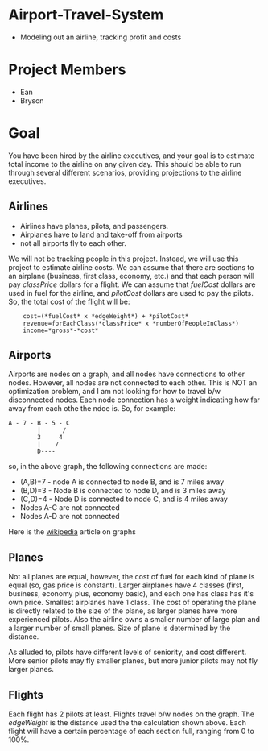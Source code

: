 # Airport-Travel-System
* Modeling out an airline, tracking profit and costs

# Project Members
* Ean
* Bryson

# Goal
You have been hired by the airline executives, and your goal is to estimate total income to the airline on any given day.
This should be able to run through several different scenarios, providing projections to the airline executives.


## Airlines
* Airlines have planes, pilots, and passengers.
* Airplanes have to land and take-off from airports
* not all airports fly to each other.

We will not be tracking people in this project. Instead, we will use this project to estimate airline costs.
We can assume that there are sections to an airplane (business, first class, economy, etc.) and that each person will pay *classPrice* dollars for a  flight. We can assume that *fuelCost* dollars are used in fuel for the airline, and *pilotCost* dollars are used to pay the pilots. So, the total cost of the flight will be:

		cost=(*fuelCost* x *edgeWeight*) + *pilotCost*
		revenue=forEachClass(*classPrice* x *numberOfPeopleInClass*)
		income=*gross*-*cost* 
		
## Airports
Airports are nodes on a graph, and all nodes have connections to other nodes. However, all nodes are not connected to each other. This is NOT an optimization problem, and I am not looking for how to travel b/w disconnected nodes.
Each node connection has a weight indicating how far away from each othe the ndoe is. So, for example:

	A - 7 - B - 5 - C
            |      /
            3     4
            |    /
            D----
	

so, in the above graph, the following connections are made:
* (A,B)=7 - node A is connected to node B, and is 7 miles away
* (B,D)=3 - Node B is connected to node D, and is 3 miles away 
* (C,D)=4 - Node D is connected to node C, and is 4 miles away
* Nodes A-C are not connected
* Nodes A-D are not connected
	
Here is the [wikipedia](https://en.wikipedia.org/wiki/Graph_theory) article on graphs	


## Planes
Not all planes are equal, however, the cost of fuel for each kind of plane is equal (so, gas price is constant).
Larger airplanes have 4 classes (first, business, economy plus, economy basic), and each one has class has it's own price. Smallest airplanes have 1 class. The cost of operating the plane is directly related to the size of the plane, as larger planes have more experienced pilots. Also the airline owns a smaller number of large plan and a larger number of small planes. Size of plane is determined by the distance.

As alluded to, pilots have different levels of seniority, and cost different. More senior pilots may fly smaller planes, but more junior pilots may not fly larger planes. 

## Flights
Each flight has 2 pilots at least.
Flights travel b/w nodes on the graph. The *edgeWeight* is the distance used the the calculation shown above.
Each flight will have a certain percentage of each section full, ranging from 0 to 100%.
